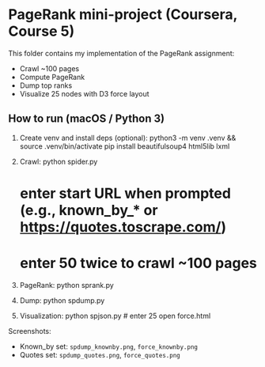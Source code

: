 # PageRank mini-project (Coursera, Course 5)

This folder contains my implementation of the PageRank assignment:
- Crawl ~100 pages
- Compute PageRank
- Dump top ranks
- Visualize 25 nodes with D3 force layout

## How to run (macOS / Python 3)
1) Create venv and install deps (optional):
   python3 -m venv .venv && source .venv/bin/activate
   pip install beautifulsoup4 html5lib lxml

2) Crawl:
   python spider.py
   # enter start URL when prompted (e.g., known_by_* or https://quotes.toscrape.com/)
   # enter 50 twice to crawl ~100 pages

3) PageRank:
   python sprank.py

4) Dump:
   python spdump.py

5) Visualization:
   python spjson.py  # enter 25
   open force.html

Screenshots: 
- Known_by set: `spdump_knownby.png`, `force_knownby.png`
- Quotes set:   `spdump_quotes.png`, `force_quotes.png`
